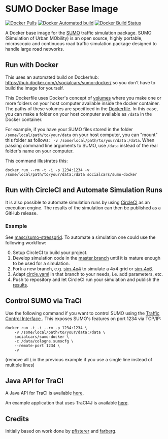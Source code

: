# SUMO Docker Base Image

[![Docker Pulls](https://img.shields.io/docker/pulls/socialcars/sumo-docker.svg)](https://hub.docker.com/r/socialcars/sumo-docker/)
[![Docker Automated build](https://img.shields.io/docker/automated/socialcars/sumo-docker.svg)](https://hub.docker.com/r/socialcars/sumo-docker/~/settings/automated-builds/)
[![Docker Build Status](https://img.shields.io/docker/build/socialcars/sumo-docker.svg)](https://hub.docker.com/r/socialcars/sumo-docker/builds/)

A Docker base image for the [SUMO](http://sumo.dlr.de/wiki/Main_Page) traffic simulation package. SUMO (Simulation of Urban MObility) is an open source, highly portable, microscopic and continuous road traffic simulation package designed to handle large road networks.

## Run with Docker

This uses an automated build on Dockerhub: https://hub.docker.com/r/socialcars/sumo-docker/ so you don't have to build the image for yourself.

This Dockerfile uses Docker's concept of [volumes](https://docs.docker.com/v1.10/engine/userguide/containers/dockervolumes/) where you make one or more folders on your host computer available inside the docker container. The paths of these volumes are specificed in the [Dockerfile](Dockerfile). In this case, you can make a folder on your host computer available as ```/data``` in the Docker container. 

For example, if you have your SUMO files stored in the folder ```/some/local/path/to/your/data``` on your host computer, you can "mount" this folder as follows: ``` -v /some/local/path/to/your/data:/data```. When passing command line arguments to SUMO, use ```/data``` instead of the real folder's name on your computer.

This command illustrates this:
```
docker run --rm -t -i -p 1234:1234 -v /some/local/path/to/your/data:/data socialcars/sumo-docker
```

## Run with CircleCI and Automate Simulation Runs

It is also possible to automate simulation runs by using [CircleCI](https://circleci.com) as an execution engine.
The results of the simulation can then be published as a GitHub release.

### Example

See [masc/sumo-stressgrid](https://github.com/masc/sumo-stressgrid). To automate a simulation one could use the following workflow:

0. Setup CircleCI to build your project.
1. Develop simulation code in the [master branch](https://github.com/masc/sumo-stressgrid/tree/master) until it is mature enough to be used for a simulation.
2. Fork a new branch, e.g. [sim-4x4](https://github.com/masc/sumo-stressgrid/tree/sim-4x4) to simulate a 4x4 grid or [sim-4x6](https://github.com/masc/sumo-stressgrid/tree/sim-4x4).
3. Adapt [circle.yaml](https://github.com/masc/sumo-stressgrid/blob/sim-4x4/circle.yml) in that branch to your needs, i.e. add parameters, etc.
4. Push to repository and let CircleCI run your simulation and publish the [results](https://github.com/masc/sumo-stressgrid/releases).

## Control SUMO via TraCi

Use the following command if you want to control SUMO using the [Traffic Control Interface ](TraCI). This exposes SUMO's features on port 1234 via TCP/IP:
```
docker run -t -i --rm -p 1234:1234 \
	-v /some/local/path/to/your/data:/data \
	socialcars/sumo-docker \
	-c /data/cologne.sumocfg \
	--remote-port 1234 \
	-v
```
(remove all \ in the previous example if you use a single line instead of multiple lines)


## Java API for TraCI

A Java API for TraCI is available [here](https://github.com/egueli/TraCI4J). 

An example application that uses TraCI4J is available [here](https://github.com/pfisterer/sumo-traci-demo).

## Credits

Initially based on work done by [pfisterer](https://github.com/pfisterer) and [farberg](https://hub.docker.com/u/farberg/).
